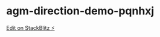 # agm-direction-demo-pqnhxj

[Edit on StackBlitz ⚡️](https://stackblitz.com/edit/agm-direction-demo-pqnhxj)